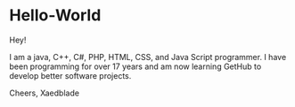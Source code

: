 # Hello-World

Hey!

I am a java, C++, C#, PHP, HTML, CSS, and Java Script programmer.  I have been programming for over 17 years and am now learning GetHub to develop better software projects.

Cheers,
Xaedblade
